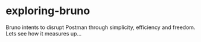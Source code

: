 # exploring-bruno
Bruno intents to disrupt Postman through simplicity, efficiency and freedom.  Lets see how it measures up...
